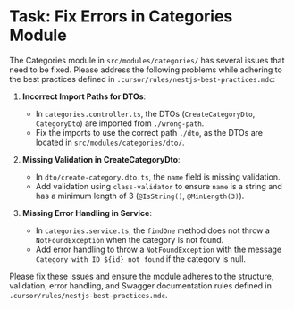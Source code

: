 # Task: Fix Errors in Categories Module

The Categories module in `src/modules/categories/` has several issues that need to be fixed. Please address the following problems while adhering to the best practices defined in `.cursor/rules/nestjs-best-practices.mdc`:

1. **Incorrect Import Paths for DTOs**:

   - In `categories.controller.ts`, the DTOs (`CreateCategoryDto`, `CategoryDto`) are imported from `./wrong-path`.
   - Fix the imports to use the correct path `./dto`, as the DTOs are located in `src/modules/categories/dto/`.

2. **Missing Validation in CreateCategoryDto**:

   - In `dto/create-category.dto.ts`, the `name` field is missing validation.
   - Add validation using `class-validator` to ensure `name` is a string and has a minimum length of 3 (`@IsString()`, `@MinLength(3)`).

3. **Missing Error Handling in Service**:
   - In `categories.service.ts`, the `findOne` method does not throw a `NotFoundException` when the category is not found.
   - Add error handling to throw a `NotFoundException` with the message `Category with ID ${id} not found` if the category is null.

Please fix these issues and ensure the module adheres to the structure, validation, error handling, and Swagger documentation rules defined in `.cursor/rules/nestjs-best-practices.mdc`.
